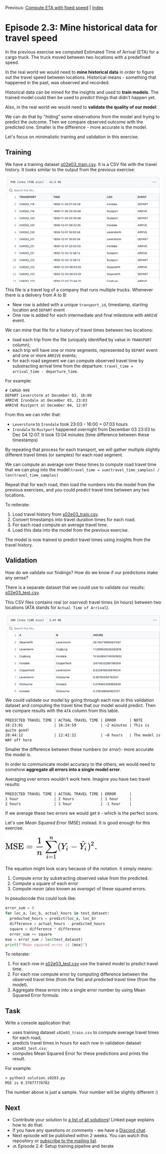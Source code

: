 Previous: [Compute ETA with fixed speed](transport-tycoon_22.md) | [Index](transport-tycoon.md) 

# Episode 2.3: Mine historical data for travel speed

In the previous exercise we computed Estimated Time of Arrival (ETA) for a cargo truck. The truck moved between two locations with a predefined speed.

In the real world we would need to **mine historical data** in order to figure out the travel speed between locations. Historical means - something that happened in the past, was observed and recorded.

Historical data can be mined for the insights and used to **train models**. The trained model could then be used to *predict* things that didn't happen yet. 

Also, in the real world we would need to **validate the quality of our model**. 

We can do that by "hiding" some observations from the model and trying to predict the outcome. Then we compare observed outcome with the predicted one. Smaller is the difference - more accurate is the model.

Let's focus on minimalistic training and validation in this exercise.

## Training

We have a training dataset [s02e03_train.csv](transport-tycoon/s02e03_train.csv). It is a CSV file with the travel history. It looks similar to the output from the previous exercise:

![image-20220310150706585](images//image-20220310150706585.png)

This file is a travel log of a company that runs multiple trucks. Whenever there is a delivery from A to B:

- New row is added with a unique `transport_id`, timestamp, starting location and `DEPART` event
- One row is added for each intermediate and final milestone with `ARRIVE` event.

We can mine that file for a history of travel times between two locations: 

- load each trip from the file (uniquely identified by value in `TRANSPORT` column);
- each trip will have one or more segments, represented by `DEPART` event and one or more `ARRIVE` events;
- for each road segment we can compute observed travel time by substracting arrival time from the departure: `travel_time = arrival_time - departure_time`.

For example:

```
# CARGO-999
DEPART Leverstorm at December 03, 16:00
ARRIVE Irondale at December 03, 23:03
ARRIVE Rustport at December 04, 12:07
```

From this we can infer that:

- `Leverstorm` to `Irondale` took 23:03 - 16:00 = 07:03 hours
- `Irondale` to `Rustport` happened overnight from December 03 23:03 to Dec 04 12:07. It took 13:04 minutes (time difference between these timestamps)

By repeating that process for each transport, we will gather multiple slightly different travel times (or samples) for each road segment.

We can compute an average over these times to compute road travel time that we can plug into the model:`travel_time = sum(travel_time_samples) / len(travel_time_samples)`

Repeat that for each road, then load the numbers into the model from the previous exercises, and you could *predict* travel time between any two locations. 

To reiterate:

1. Load travel history from [s02e03_train.csv](transport-tycoon/s02e03_train.csv).
2. Convert timestamps into travel duration times for each road.
3. For each road compute an average travel time. 
4. Load this data into the model from the previous exercise.

The model is now trained to predict travel times using insights from the travel history.

## Validation

How do we validate our findings? How do we know if our predictions make any sense?

There is a separate dataset that we could use to validate our results: [s02e03_test.csv](transport-tycoon/s02e03_test.csv). 

This CSV files contains real (or *oserved*) travel times (in hours) between two locations (ATA stands for `Actual Time of Arrival`).

![image-20220310150638459](images/image-20220310150638459.png) 

We could validate our model by going through each row in this validation dataset and computing the travel time that our model would predict. Then we compare results with the `ATA` column from this table.

```
PREDICTED TRAVEL TIME | ACTUAL TRAVEL TIME | ERROR      | NOTE
16:23:01              | 16:24:59           | ~2 minutes | This is quite good!
20:44:12              | 12:42:22           | ~8 hours   | The model is WAY off here
```

Smaller the difference between these numbers (or *error*)- more accurate the model is.

In order to communicate model accuracy to the others, we would need to somehow **aggregate all errors into a single model error**. 

Averaging over errors wouldn't work here. Imagine you have two travel results:

```
PREDICTED TRAVEL TIME | ACTUAL TRAVEL TIME | ERROR      |
1 hour                | 2 hours            | 1 hour     |
2 hours               | 1 hour             | -1 hour    |
```

If we average these two errors we would get `0` - which is the perfect score. 

Let's use *Mean Squared Error* (MSE) instead. It is good enough for this exercise.

![e258221518869aa1c6561bb75b99476c4734108e](images/e258221518869aa1c6561bb75b99476c4734108e.svg)

The equation might look scary because of the notation. it simply means:

1. Compute *error* by substracting observed value from the predicted.
2. Compute a square of each error
3. Compute *mean* (also known as *average*) of these squared errors. 

In pseudocode this could look like:

```python
error_sum = 0
for loc_a, loc_b, actual_hours in test_dataset:
  preducted_hours = predict(loc_a, loc_b)
  difference = actual_hours - predicted_hours
  square = difference * difference
  error_sum += square
mse = error_sum / len(test_dataset)
print(f"Mean squared error is {mse}")
```

To reiterate:

1. For each row in [s02e03_test.csv](transport-tycoon/s02e03_test.csv) use the trained model to predict travel time.
2. For each row compute error by computing difference between the observed travel time (from the file) and predicted travel time (from the model).
3. Aggregate these errors into a single error number by using Mean Squared Error formula.

## Task

Write a console application that:

- uses training dataset `s02e03_train.csv` to compute average travel times for each road;
- predicts travel times in hours for each row in validation dataset  `s02e03_test.csv`;
- computes Mean Squared Error for these predictions and prints the result.

For example:

```
> python3 solution_s0203.py
MSE is 0.37877778702
```

The number above is just a sample. Your number will be slightly different :)

## Next

- Contribute your solution to [a list of all solutions](transport-tycoon/README.md)! Linked page explains how to do that.
- If you have any questions or comments - we have a [Discord chat](https://discord.gg/jHGbUwxDgv).
- Next episode will be published within 2 weeks. You can watch this repository or [subscribe to the mailing list](https://tinyletter.com/softwarepark).
- 🔜 Episode 2.4: Setup training pipeline and iterate

